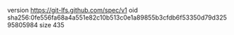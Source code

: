 version https://git-lfs.github.com/spec/v1
oid sha256:0fe556fa68a4a551e82c10b513c0e1a89855b3cfdb6f53350d79d32595805984
size 435
